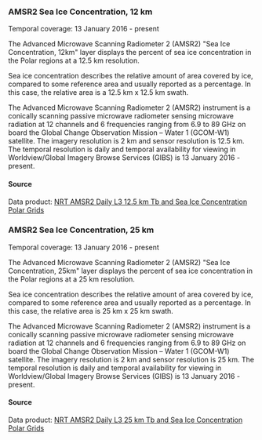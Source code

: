 ### AMSR2 Sea Ice Concentration, 12 km
Temporal coverage: 13 January 2016 - present

The Advanced Microwave Scanning Radiometer 2 (AMSR2) "Sea Ice Concentration, 12km" layer displays the percent of sea ice concentration in the Polar regions at a 12.5 km resolution.

Sea ice concentration describes the relative amount of area covered by ice, compared to some reference area and usually reported as a percentage. In this case, the relative area is a 12.5 km x 12.5 km swath.

The Advanced Microwave Scanning Radiometer 2 (AMSR2) instrument is a conically scanning passive microwave radiometer sensing microwave radiation at 12 channels and 6 frequencies ranging from 6.9 to 89 GHz on board the Global Change Observation Mission – Water 1 (GCOM-W1) satellite. The imagery resolution is 2 km and sensor resolution is 12.5 km. The temporal resolution is daily and temporal availability for viewing in Worldview/Global Imagery Browse Services (GIBS) is 13 January 2016 - present.

#### Source
Data product: [NRT AMSR2 Daily L3 12.5 km Tb and Sea Ice Concentration Polar Grids](https://ghrc.nsstc.nasa.gov/hydro/details/A2_SI12_NRT)

### AMSR2 Sea Ice Concentration, 25 km
Temporal coverage: 13 January 2016 - present

The Advanced Microwave Scanning Radiometer 2 (AMSR2) "Sea Ice Concentration, 25km" layer displays the percent of sea ice concentration in the Polar regions at a 25 km resolution.

Sea ice concentration describes the relative amount of area covered by ice, compared to some reference area and usually reported as a percentage.  In this case, the relative area is 25 km x 25 km swath.

The Advanced Microwave Scanning Radiometer 2 (AMSR2) instrument is a conically scanning passive microwave radiometer sensing microwave radiation at 12 channels and 6 frequencies ranging from 6.9 to 89 GHz on board the Global Change Observation Mission – Water 1 (GCOM-W1) satellite. The imagery resolution is 2 km and sensor resolution is 25 km. The temporal resolution is daily and temporal availability for viewing in Worldview/Global Imagery Browse Services (GIBS) is 13 January 2016 - present.

#### Source
Data product: [NRT AMSR2 Daily L3 25 km Tb and Sea Ice Concentration Polar Grids](https://ghrc.nsstc.nasa.gov/hydro/details/A2_SI25_NRT)
